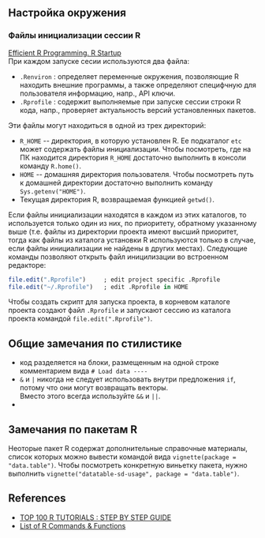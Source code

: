 ## Настройка окружения
### Файлы инициализации сессии R
[Efficient R Programming. R Startup](https://bookdown.org/csgillespie/efficientR/set-up.html#r-startup)\
При каждом запуске сесии используются два файла:
* `.Renviron` : определяет переменные окружения, позволяющие R находить внешние программы, а также определяют специфчную для пользователя информацию, напр., API ключи.
* `.Rprofile` : содержит выполняемые при запуске сессии строки R кода, напр., проверяет актуальность версий установленных пакетов. 

Эти файлы могут находиться в одной из трех директорий:
* `R_HOME` -- директория, в которую установлен R. Ее подкаталог `etc` может содержать файлы инициализации. Чтобы посмотреть, где на ПК находится директория `R_HOME` достаточно выполнить в консоли команду `R.home()`.
* `HOME` -- домашняя директория пользователя. Чтобы посмотреть путь к домашней директории достаточно выполнить команду `Sys.getenv("HOME")`.
* Текущая директория R, возвращаемая функцией `getwd()`.

Если файлы инициализации находятся в каждом из этих каталогов, то используется только один из них, по приоритету, обратному указанному выше (т.е. файлы из директории проекта имеют высший приоритет, тогда как файлы из каталога установки R используются только в случае, если файлы инициализации не найдены в других местах). Следующие команды позволяют открыть файл иницилизации во встроенном редакторе:
```r
file.edit(".Rprofile")     ; edit project specific .Rprofile
file.edit("~/.Rprofile")   ; edit .Rprofile in HOME
```
Чтобы создать скрипт для запуска проекта, в корневом каталоге проекта создают файл `.Rprofile` и запускают сессию из каталога проекта командой `file.edit(".Rprofile")`. 

## Общие замечания по стилистике
* код разделяется на блоки, размещенным на одной строке комментарием вида `# Load data ----`
* `&` и `|` никогда не следует использовать внутри предложения `if`, потому что они могут возвращать векторы.  
Вместо этого всегда используйте `&&` и `||`.
* 

##  Замечания по пакетам R
Неоторые пакет R содержат дополнительные справочные материалы, список которых можно вывести командой вида `vignette(package = "data.table")`.
Чтобы посмотреть конкретную виньетку пакета, нужно выполнить `vignette("datatable-sd-usage", package = "data.table")`.

## References
* [TOP 100 R TUTORIALS : STEP BY STEP GUIDE](https://www.listendata.com/p/r-programming-tutorials.html)
* [List of R Commands & Functions](https://statisticsglobe.com/r-functions-list/)

